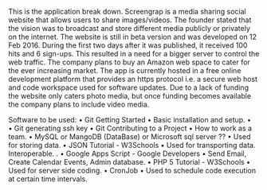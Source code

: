 This is the application break down.
Screengrap is a media sharing social website that allows users to share images/videos. The founder stated that the vision was to broadcast and store different media publicly or privately on the internet.
The website is still in beta version and was developed on 12 Feb 2016. During the first two days after it was published, it received 100 hits and 6 sign-ups. This resulted in a need for a bigger server to control the web traffic. The company plans to buy an Amazon web space to cater for the ever increasing market.
The app is currently hosted in a free online development platform that provides an https protocol i.e. a secure web host and code workspace used for software updates.
Due to a lack of funding the website only caters photo media, but once funding becomes available the company plans to include video media.  

Software to be used:
•	Git Getting Started
•	Basic installation and setup.
•	
•	Git generating ssh key
•	Git Contributing to a Project
•	How to work as a team.
•	MySQL or MangoDB (DataBase) or Microsoft sql server ??
•	Used for storing data.
•	JSON Tutorial - W3Schools
•	Used for transporting data. Interoperable.
.
•	Google Apps Script - Google Developers
•	Send Email, Create Calendar Events, Admin database.
•	PHP 5 Tutorial - W3Schools
•	Used for server side coding.
•	CronJob
•	Used to schedule code execution at certain time intervals.
